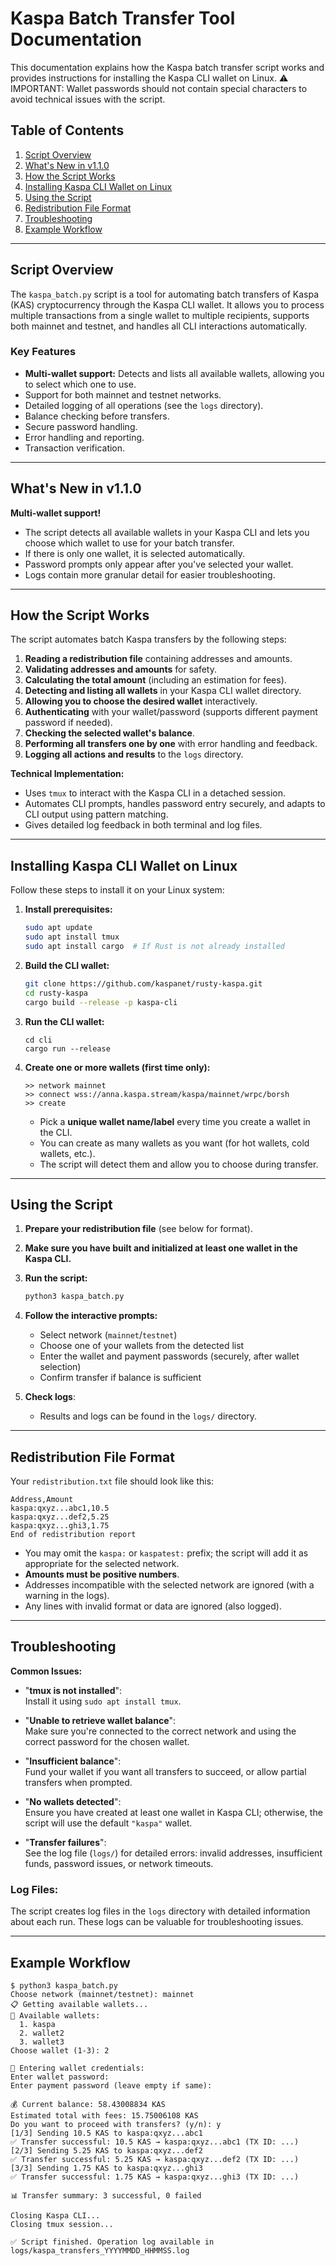 # Kaspa Batch Transfer Tool Documentation

This documentation explains how the Kaspa batch transfer script works and provides instructions for installing the Kaspa CLI wallet on Linux.
⚠️ IMPORTANT: Wallet passwords should not contain special characters to avoid technical issues with the script.

## Table of Contents

1. [Script Overview](#script-overview)
2. [What's New in v1.1.0](#whats-new-in-v110)
3. [How the Script Works](#how-the-script-works)
4. [Installing Kaspa CLI Wallet on Linux](#installing-kaspa-cli-wallet-on-linux)
5. [Using the Script](#using-the-script)
6. [Redistribution File Format](#redistribution-file-format)
7. [Troubleshooting](#troubleshooting)
8. [Example Workflow](#example-workflow)
   
---

## Script Overview

The `kaspa_batch.py` script is a tool for automating batch transfers of Kaspa (KAS) cryptocurrency through the Kaspa CLI wallet. It allows you to process multiple transactions from a single wallet to multiple recipients, supports both mainnet and testnet, and handles all CLI interactions automatically.

### Key Features

- **Multi-wallet support:** Detects and lists all available wallets, allowing you to select which one to use.
- Support for both mainnet and testnet networks.
- Detailed logging of all operations (see the `logs` directory).
- Balance checking before transfers.
- Secure password handling.
- Error handling and reporting.
- Transaction verification.

---

## What's New in v1.1.0

**Multi-wallet support!**
- The script detects all available wallets in your Kaspa CLI and lets you choose which wallet to use for your batch transfer.
- If there is only one wallet, it is selected automatically.
- Password prompts only appear after you've selected your wallet.
- Logs contain more granular detail for easier troubleshooting.

---

## How the Script Works

The script automates batch Kaspa transfers by the following steps:

1. **Reading a redistribution file** containing addresses and amounts.
2. **Validating addresses and amounts** for safety.
3. **Calculating the total amount** (including an estimation for fees).
4. **Detecting and listing all wallets** in your Kaspa CLI wallet directory.
5. **Allowing you to choose the desired wallet** interactively.
6. **Authenticating** with your wallet/password (supports different payment password if needed).
7. **Checking the selected wallet's balance**.
8. **Performing all transfers one by one** with error handling and feedback.
9. **Logging all actions and results** to the `logs` directory.

**Technical Implementation:**

- Uses `tmux` to interact with the Kaspa CLI in a detached session.
- Automates CLI prompts, handles password entry securely, and adapts to CLI output using pattern matching.
- Gives detailed log feedback in both terminal and log files.

---

## Installing Kaspa CLI Wallet on Linux

Follow these steps to install it on your Linux system:

1. **Install prerequisites:**
   ```bash
   sudo apt update
   sudo apt install tmux
   sudo apt install cargo  # If Rust is not already installed
   ```

2. **Build the CLI wallet:**
   ```bash
   git clone https://github.com/kaspanet/rusty-kaspa.git
   cd rusty-kaspa
   cargo build --release -p kaspa-cli
   ```

3. **Run the CLI wallet:**
   ```
   cd cli
   cargo run --release
   ```

4. **Create one or more wallets (first time only):**
   ```
   >> network mainnet
   >> connect wss://anna.kaspa.stream/kaspa/mainnet/wrpc/borsh
   >> create
   ```

   - Pick a **unique wallet name/label** every time you create a wallet in the CLI.
   - You can create as many wallets as you want (for hot wallets, cold wallets, etc.).
   - The script will detect them and allow you to choose during transfer.

---

## Using the Script

1. **Prepare your redistribution file** (see below for format).
2. **Make sure you have built and initialized at least one wallet in the Kaspa CLI.**
3. **Run the script:**
   ```bash
   python3 kaspa_batch.py
   ```

4. **Follow the interactive prompts:**
   - Select network (`mainnet`/`testnet`)
   - Choose one of your wallets from the detected list
   - Enter the wallet and payment passwords (securely, after wallet selection)
   - Confirm transfer if balance is sufficient

5. **Check logs**:
   - Results and logs can be found in the `logs/` directory.

---

## Redistribution File Format

Your `redistribution.txt` file should look like this:

```
Address,Amount
kaspa:qxyz...abc1,10.5
kaspa:qxyz...def2,5.25
kaspa:qxyz...ghi3,1.75
End of redistribution report
```

- You may omit the `kaspa:` or `kaspatest:` prefix; the script will add it as appropriate for the selected network.
- **Amounts must be positive numbers**.
- Addresses incompatible with the selected network are ignored (with a warning in the logs).
- Any lines with invalid format or data are ignored (also logged).

---

## Troubleshooting

**Common Issues:**

- "**tmux is not installed**":  
  Install it using `sudo apt install tmux`.

- "**Unable to retrieve wallet balance**":  
  Make sure you're connected to the correct network and using the correct password for the chosen wallet.

- "**Insufficient balance**":  
  Fund your wallet if you want all transfers to succeed, or allow partial transfers when prompted.

- "**No wallets detected**":  
  Ensure you have created at least one wallet in Kaspa CLI; otherwise, the script will use the default `"kaspa"` wallet.

- "**Transfer failures**":  
  See the log file (`logs/`) for detailed errors: invalid addresses, insufficient funds, password issues, or network timeouts.

### Log Files:
The script creates log files in the `logs` directory with detailed information about each run. These logs can be valuable for troubleshooting issues.

---

## Example Workflow

```text
$ python3 kaspa_batch.py
Choose network (mainnet/testnet): mainnet
📋 Getting available wallets...
📂 Available wallets:
  1. kaspa
  2. wallet2
  3. wallet3
Choose wallet (1-3): 2

🔑 Entering wallet credentials:
Enter wallet password:
Enter payment password (leave empty if same):

💰 Current balance: 58.43008834 KAS
Estimated total with fees: 15.75006108 KAS
Do you want to proceed with transfers? (y/n): y
[1/3] Sending 10.5 KAS to kaspa:qxyz...abc1
✅ Transfer successful: 10.5 KAS → kaspa:qxyz...abc1 (TX ID: ...)
[2/3] Sending 5.25 KAS to kaspa:qxyz...def2
✅ Transfer successful: 5.25 KAS → kaspa:qxyz...def2 (TX ID: ...)
[3/3] Sending 1.75 KAS to kaspa:qxyz...ghi3
✅ Transfer successful: 1.75 KAS → kaspa:qxyz...ghi3 (TX ID: ...)

📊 Transfer summary: 3 successful, 0 failed

Closing Kaspa CLI...
Closing tmux session...

✅ Script finished. Operation log available in logs/kaspa_transfers_YYYYMMDD_HHMMSS.log
```
